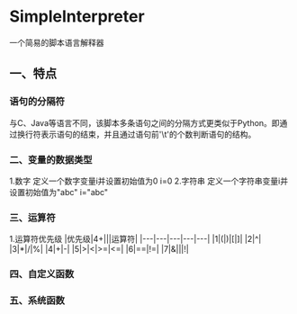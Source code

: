 # SimpleInterpreter
一个简易的脚本语言解释器
## 一、特点
### 语句的分隔符
与C、Java等语言不同，该脚本多条语句之间的分隔方式更类似于Python。即通过换行符表示语句的结束，并且通过语句前'\t'的个数判断语句的结构。
### 二、变量的数据类型
1.数字
定义一个数字变量i并设置初始值为0
i=0
2.字符串
定义一个字符串变量i并设置初始值为"abc"
i="abc"
### 三、运算符
1.运算符优先级
|优先级|4+|||运算符|
|---|---|---|---|---|
|1|\(|\)|\[|\]|
|2|^|
|3|*|/|%|
|4|\+|\-|
|5|>|<|>=|<=|
|6|==|!=|
|7|&|\||\!|
### 四、自定义函数
### 五、系统函数
